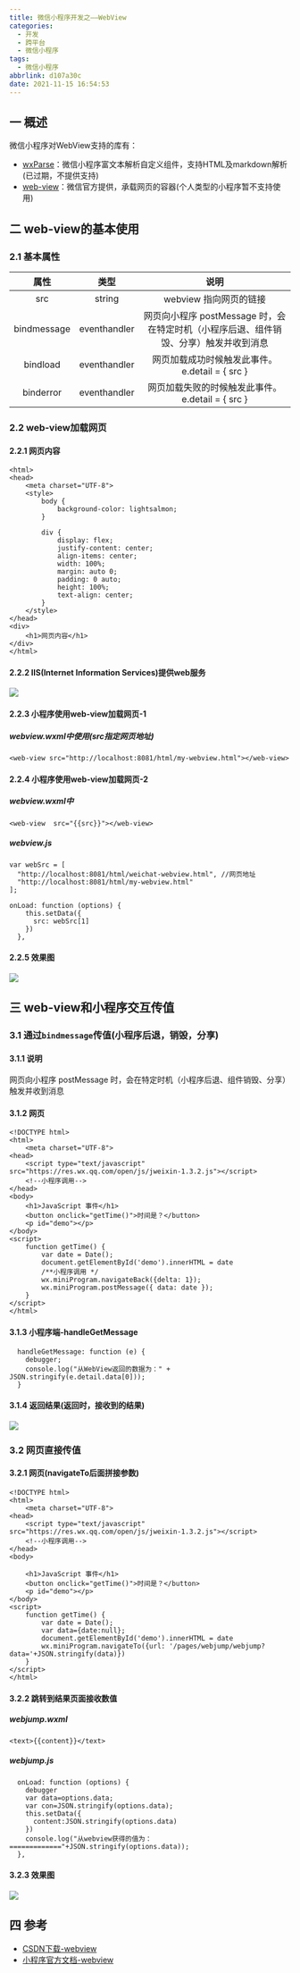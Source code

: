 ```yaml
---
title: 微信小程序开发之——WebView
categories:
  - 开发
  - 跨平台
  - 微信小程序
tags:
  - 微信小程序
abbrlink: d107a30c
date: 2021-11-15 16:54:53
---
```

## 一 概述

微信小程序对WebView支持的库有：

* [wxParse][00]：微信小程序富文本解析自定义组件，支持HTML及markdown解析(已过期，不提供支持)
* [web-view][01]：微信官方提供，承载网页的容器(个人类型的小程序暂不支持使用)

<!--more-->

## 二 web-view的基本使用

### 2.1 基本属性

|    属性     |     类型     |                             说明                             |
| :---------: | :----------: | :----------------------------------------------------------: |
|     src     |    string    |                    webview 指向网页的链接                    |
| bindmessage | eventhandler | 网页向小程序 postMessage 时，会在特定时机（小程序后退、组件销毁、分享）触发并收到消息 |
|  bindload   | eventhandler |        网页加载成功时候触发此事件。e.detail = { src }        |
|  binderror  | eventhandler |       网页加载失败的时候触发此事件。e.detail = { src }       |

### 2.2 web-view加载网页

#### 2.2.1 网页内容

```
<html>
<head>
    <meta charset="UTF-8">
    <style>
        body {
            background-color: lightsalmon;
        }

        div {
            display: flex;
            justify-content: center;
            align-items: center;
            width: 100%;
            margin: auto 0;
            padding: 0 auto;
            height: 100%;
            text-align: center;
        }
    </style>
</head>
<div>
    <h1>网页内容</h1>
</div>
</html>
```

#### 2.2.2 IIS(Internet Information Services)提供web服务
![][1]

#### 2.2.3 小程序使用web-view加载网页-1

##### webview.wxml中使用(src指定网页地址)

```
<web-view src="http://localhost:8081/html/my-webview.html"></web-view>
```

#### 2.2.4 小程序使用web-view加载网页-2

##### webview.wxml中

```
<web-view  src="{{src}}"></web-view>
```

##### webview.js

```
var webSrc = [
  "http://localhost:8081/html/weichat-webview.html", //网页地址
  "http://localhost:8081/html/my-webview.html"
];

onLoad: function (options) {
    this.setData({
      src: webSrc[1]
    })
  },
```

#### 2.2.5 效果图
![][2]

## 三 web-view和小程序交互传值

### 3.1 通过`bindmessage`传值(小程序后退，销毁，分享)

#### 3.1.1 说明

网页向小程序 postMessage 时，会在特定时机（小程序后退、组件销毁、分享）触发并收到消息

#### 3.1.2 网页

```
<!DOCTYPE html>
<html>
    <meta charset="UTF-8">
<head>
    <script type="text/javascript" src="https://res.wx.qq.com/open/js/jweixin-1.3.2.js"></script>
    <!--小程序调用-->
</head>
<body>
    <h1>JavaScript 事件</h1>
    <button onclick="getTime()">时间是？</button>
    <p id="demo"></p>
</body>
<script>
    function getTime() {
        var date = Date();
        document.getElementById('demo').innerHTML = date
        /**小程序调用 */
        wx.miniProgram.navigateBack({delta: 1}); 
        wx.miniProgram.postMessage({ data: date });
    }
</script>
</html>
```

#### 3.1.3 小程序端-handleGetMessage

```
  handleGetMessage: function (e) {
    debugger;
    console.log("从WebView返回的数据为：" + JSON.stringify(e.detail.data[0]));
  }
```

#### 3.1.4 返回结果(返回时，接收到的结果)
![][3]

### 3.2 网页直接传值

#### 3.2.1 网页(navigateTo后面拼接参数)

```
<!DOCTYPE html>
<html>
    <meta charset="UTF-8">
<head>
    <script type="text/javascript" src="https://res.wx.qq.com/open/js/jweixin-1.3.2.js"></script>
    <!--小程序调用-->
</head>
<body>

    <h1>JavaScript 事件</h1>
    <button onclick="getTime()">时间是？</button>
    <p id="demo"></p>
</body>
<script>
    function getTime() {
        var date = Date();
        var data={date:null};
        document.getElementById('demo').innerHTML = date
        wx.miniProgram.navigateTo({url: '/pages/webjump/webjump?data='+JSON.stringify(data)})
    }
</script>
</html>
```

#### 3.2.2 跳转到结果页面接收数值

##### webjump.wxml

```
<text>{{content}}</text>
```

##### webjump.js

```
  onLoad: function (options) {
    debugger
    var data=options.data;
    var con=JSON.stringify(options.data);
    this.setData({
      content:JSON.stringify(options.data)
    })
    console.log("从webview获得的值为：============="+JSON.stringify(options.data));
  },
```

#### 3.2.3 效果图
![][4]

## 四 参考
* [CSDN下载-webview](https://download.csdn.net/download/Calvin_zhou/42466860)
* [小程序官方文档-webview](https://developers.weixin.qq.com/miniprogram/dev/component/web-view.html)



[00]:https://github.com/icindy/wxParse
[01]:https://developers.weixin.qq.com/miniprogram/dev/component/web-view.html
[1]:https://cdn.jsdelivr.net/gh/pgzxc/cdn@master/blog-wechat/wechat-webview-iis-service.png
[2]:https://cdn.jsdelivr.net/gh/pgzxc/cdn@master/blog-wechat/wechat-webview-basic-use.png
[3]:https://cdn.jsdelivr.net/gh/pgzxc/cdn@master/blog-wechat/wechat-webview-handleGetMessage.png
[4]:https://cdn.jsdelivr.net/gh/pgzxc/cdn@master/blog-wechat/wechat-webview-jump-param.gif
